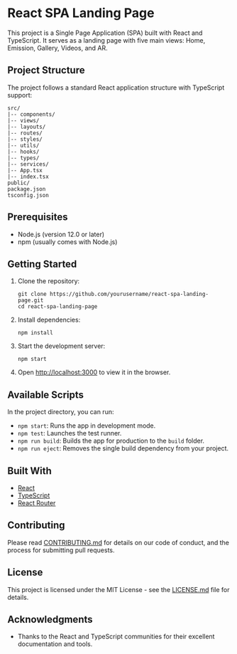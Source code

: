 # React SPA Landing Page

This project is a Single Page Application (SPA) built with React and TypeScript. It serves as a landing page with five main views: Home, Emission, Gallery, Videos, and AR.

## Project Structure

The project follows a standard React application structure with TypeScript support:

```
src/
|-- components/
|-- views/
|-- layouts/
|-- routes/
|-- styles/
|-- utils/
|-- hooks/
|-- types/
|-- services/
|-- App.tsx
|-- index.tsx
public/
package.json
tsconfig.json
```

## Prerequisites

- Node.js (version 12.0 or later)
- npm (usually comes with Node.js)

## Getting Started

1. Clone the repository:
   ```
   git clone https://github.com/yourusername/react-spa-landing-page.git
   cd react-spa-landing-page
   ```

2. Install dependencies:
   ```
   npm install
   ```

3. Start the development server:
   ```
   npm start
   ```

4. Open [http://localhost:3000](http://localhost:3000) to view it in the browser.

## Available Scripts

In the project directory, you can run:

- `npm start`: Runs the app in development mode.
- `npm test`: Launches the test runner.
- `npm run build`: Builds the app for production to the `build` folder.
- `npm run eject`: Removes the single build dependency from your project.

## Built With

- [React](https://reactjs.org/)
- [TypeScript](https://www.typescriptlang.org/)
- [React Router](https://reactrouter.com/)

## Contributing

Please read [CONTRIBUTING.md](CONTRIBUTING.md) for details on our code of conduct, and the process for submitting pull requests.

## License

This project is licensed under the MIT License - see the [LICENSE.md](LICENSE.md) file for details.

## Acknowledgments

- Thanks to the React and TypeScript communities for their excellent documentation and tools.